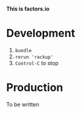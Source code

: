 **This is factors.io**

Development
===========
1. `bundle`
2. `rerun 'rackup'`
3. `Control-C` to stop

Production
==========

To be written